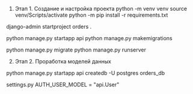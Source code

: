 1. Этап 1. Создание и настройка проекта
python -m venv venv
source venv/Scripts/activate
python -m pip install -r requirements.txt

django-admin startproject orders .

python manage.py startapp api
python manage.py makemigrations

python manage.py migrate
python manage.py runserver

2. Этап 2. Проработка моделей данных

python manage.py startapp api
createdb -U postgres orders_db

settings.py
AUTH_USER_MODEL = "api.User"










